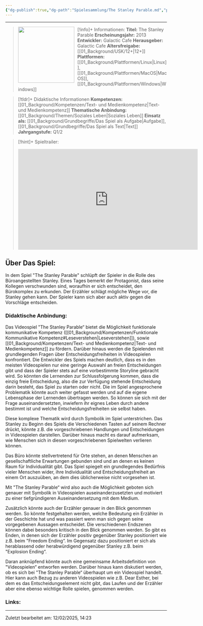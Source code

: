 ```yaml
---
{"dg-publish":true,"dg-path":"Spielesammlung/The Stanley Parable.md","permalink":"/spielesammlung/the-stanley-parable/","noteIcon":"1"}
---
```


---
>[!info]+ Informationen:
><img src="" style="float:left;height:175px;padding-right:10px">**Titel:** The Stanley Parable
>**Erscheinungsjahr:** 2013
>**Entwickler:** Galactic Cafe
>**Herausgeber:** Galactic Cafe
>**Altersfreigabe:** [[01_Background/USK/12+\|12+]]
>**Plattformen:** [[01_Background/Plattformen/Linux\|Linux]],[[01_Background/Plattformen/MacOS\|MacOS]],[[01_Background/Plattformen/Windows\|Windows]]

>[!tldr]+ Didaktische Informationen
>**Kompetenzen:** [[01_Background/Kompetenzen/Text- und Medienkompetenz\|Text- und Medienkompetenz]]
>**Thematische Anbindung:** [[01_Background/Themen/Soziales Leben\|Soziales Leben]]
>**Einsatz als:** [[01_Background/Grundbegriffe/Das Spiel als Aufgabe\|Aufgabe]],[[01_Background/Grundbegriffe/Das Spiel als Text\|Text]]
>**Jahrgangstufe:** Q1/2

>[!hint]+ Spieltrailer:
><iframe width="560" height="315" src="https://www.youtube.com/embed/Nh6us6dEoWo?si=wJltfbZ_kcHU3pL6" title="YouTube video player" frameborder="0" allow="accelerometer; autoplay; clipboard-write; encrypted-media; gyroscope; picture-in-picture; web-share" referrerpolicy="strict-origin-when-cross-origin" allowfullscreen></iframe>


## Über Das Spiel:
In dem Spiel "The Stanley Parable" schlüpft der Spieler in die Rolle des Büroangestellten Stanley. Eines Tages bemerkt der Protagonist, dass seine Kollegen verschwunden sind, woraufhin er sich entscheidet, den Bürokomplex zu erkunden. Der Erzähler schlägt mögliche Wege vor, die Stanley gehen kann. Der Spieler kann sich aber auch aktiv gegen die Vorschläge entscheiden. 
### Didaktische Anbindung:
Das Videospiel "The Stanley Parable“ bietet die Möglichkeit funktionale kommunikative Kompetenz ([[01_Background/Kompetenzen/Funktionale Kommunikative Kompetenz#Leseverstehen\|Leseverstehen]]), sowie [[01_Background/Kompetenzen/Text- und Medienkompetenz\|Text- und Medienkompetenz]] zu fördern. Darüber hinaus werden die Spielenden mit grundlegenden Fragen über Entscheidungsfreiheiten in Videospielen konfrontiert. Die Entwickler des Spiels machen deutlich, dass es in den meisten Videospielen nur eine geringe Auswahl an freien Entscheidungen gibt und dass der Spieler stets auf eine vorbestimmte Storyline gebracht wird. So könnten die Lernenden zur Schlussfolgerung kommen, dass die einzig freie Entscheidung, also die zur Verfügung stehende Entscheidung darin besteht, das Spiel zu starten oder nicht. Die im Spiel angesprochene Problematik könnte auch weiter gefasst werden und auf die eigene Lebensphase der Lernenden übertragen werden. So können sie sich mit der Frage auseinandersetzten, inwiefern ihr eignes Leben durch andere bestimmt ist und welche Entscheidungsfreiheiten sie selbst haben.

Diese komplexe Thematik wird durch Symbolik im Spiel unterstrichen. Das Stanley zu Beginn des Spiels die Verschiedenen Tasten auf seinem Rechner drückt, könnte z.B. die vorgeschriebenen Handlungen und Entscheidungen in Videospielen darstellen. Darüber hinaus macht es darauf aufmerksam, wie Menschen sich in diesen vorgeschriebenen Spielwelten verlieren können.

Das Büro könnte stellvertretend für Orte stehen, an denen Menschen an gesellschaftliche Erwartungen gebunden sind und an denen es keinen Raum für Individualität gibt. Das Spiel spiegelt ein grundlegendes Bedürfnis vieler Menschen wider, ihre Individualität und Entscheidungsfreiheit an einem Ort auszuüben, an dem dies üblicherweise nicht vorgesehen ist.

Mit "The Stanley Parable“ wird also auch die Möglichkeit geboten sich genauer mit Symbolik in Videospielen auseinanderzusetzten und motiviert zu einer tiefgründigeren Auseinandersetzung mit dem Medium. 

Zusätzlich könnte auch der Erzähler genauer in den Blick genommen werden. So könnte festgehalten werden, welche Bedeutung ein Erzähler in der Geschichte hat und was passiert wenn man sich gegen seine vorgegebenen Aussagen entscheidet. Die verschiedenen Endszenen können dabei besonders kritisch in den Blick genommen werden. So gibt es Enden, in denen sich der Erzähler positiv gegenüber Stanley positioniert wie z.B. beim "Freedom Ending“. Im Gegensatz dazu positioniert er sich als herablassend oder herabwürdigend gegenüber Stanley z.B. beim "Explosion Ending“.

Daran anknüpfend könnte auch eine gemeinsame Arbeitsdefinition von "Videospielen“ entworfen werden. Darüber hinaus kann diskutiert werden, ob es sich bei "The Stanley Parable“ überhaupt um ein Videospiel handelt. Hier kann auch Bezug zu anderen Videospielen wie z.B. Dear Esther, bei dem es das Entscheidungselement nicht gibt, das Laufen und der Erzähler aber eine ebenso wichtige Rolle spielen, genommen werden.

### Links:

---
Zuletzt bearbeitet am: 12/02/2025, 14:23